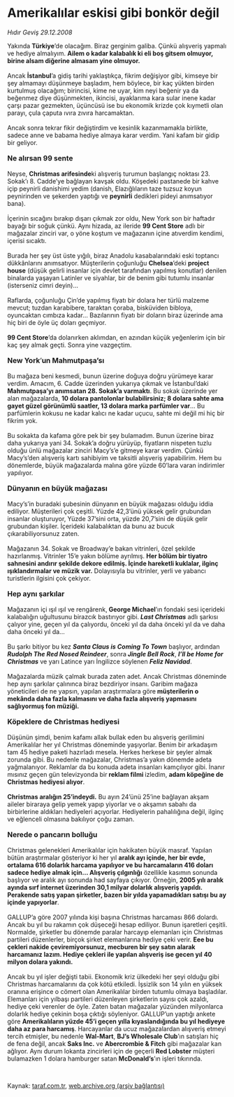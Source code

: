 # Amerikalılar eskisi gibi bonkör değil

*Hıdır Geviş 29.12.2008*

<div class="taraf_structure_2col_1zq">
<div class="margen_n">



 <p>Yakında <b>Türkiye</b>’de olacağım. Biraz gerginim galiba. Çünkü alışveriş yapmalı ve hediye almalıyım. <b>Ailem o kadar kalabalık ki eli boş gitsem olmuyor, birine alsam diğerine almasam yine olmuyor. </b><br/><br/>Ancak <b>İstanbul</b>’a gidiş tarihi yaklaştıkça, fikrim değişiyor gibi, kimseye bir şey almamayı düşünmeye başladım, hem böylece, bir kaç yükten birden kurtulmuş olacağım; birincisi, kime ne uyar, kim neyi beğenir ya da beğenmez diye düşünmekten, ikincisi, ayaklarıma kara sular inene kadar çarşı pazar gezmekten, üçüncüsü ise bu ekonomik krizde çok kıymetli olan parayı, çula çaputa ıvıra zıvıra harcamaktan. <br/><br/>Ancak sonra tekrar fikir değiştirdim ve kesinlik kazanmamakla birlikte, sadece anne ve babama hediye almaya karar verdim. Yani kafam bir gidip bir geliyor.<b> <br/><br/><font size="3">Ne alırsan 99 sente</font> </b><br/><br/>Neyse, <b>Christmas arifesinde</b>ki alışveriş turumun başlangıç noktası 23. Sokak’ı 8. Cadde’ye bağlayan kavşak oldu. Köşedeki pastanede bir kahve içip peynirli danishimi yedim (danish, Elazığlıların taze tuzsuz koyun peynirinden ve şekerden yaptığı ve <b>peynirli</b> dedikleri pideyi anımsatıyor bana). <br/><br/>İçerinin sıcağını bırakıp dışarı çıkmak zor oldu, New York son bir haftadır bayağı bir soğuk çünkü. Aynı hizada, az ileride <b>99 Cent Store</b> adlı bir mağazalar zinciri var, o yöne koştum ve mağazanın içine atıverdim kendimi, içerisi sıcaktı. <br/><br/>Burada her şey üst üste yığılı, biraz Anadolu kasabalarındaki eski toptancı dükkânlarını anımsatıyor. Müşterilerin çoğunluğu <b>Chelsea</b>’deki <b>project house</b> (düşük gelirli insanlar için devlet tarafından yapılmış konutlar) denilen binalarda yaşayan Latinler ve siyahlar, bir de benim gibi tutumlu insanlar (isterseniz cimri deyin)... <br/><br/>Raflarda, çoğunluğu Çin’de yapılmış fiyatı bir dolara her türlü malzeme mevcut; tuzdan karabibere, taraktan çoraba, bisküviden bibloya, oyuncaktan cımbıza kadar... Bazılarının fiyatı bir doların biraz üzerinde ama hiç biri de öyle üç doları geçmiyor. <b><br/><br/>99 Cent Store</b>’da dolanırken aklımdan, en azından küçük yeğenlerim için bir kaç şey almak geçti. Sonra yine vazgeçtim.<b> <br/><br/><font size="3">New York</font></b><font size="3">’<b>un Mahmutpaşa’sı</b></font> <br/><br/>Bu mağaza beni kesmedi, bunun üzerine doğuya doğru yürümeye karar verdim. Amacım, 6. Cadde üzerinden yukarıya çıkmak ve İstanbul’daki <b>Mahmutpaşa’yı anımsatan 28. Sokak’a varmaktı</b>. Bu sokak üzerinde yer alan mağazalarda, <b>10 dolara pantolonlar bulabilirsiniz; 8 dolara sahte ama gayet güzel görünümlü saatler, 13 dolara marka parfümler var</b>... Bu parfümlerin kokusu ne kadar kalıcı ne kadar uçucu, sahte mi değil mi hiç bir fikrim yok. <br/><br/>Bu sokakta da kafama göre pek bir şey bulamadım. Bunun üzerine biraz daha yukarıya yani 34. Sokak’a doğru yürüyüp, fiyatların nispeten tuzlu olduğu ünlü mağazalar zinciri Macy’s’e gitmeye karar verdim. Çünkü Macy’s’den alışveriş kartı sahibiyim ve taksitli alışveriş yapabilirim. Hem bu dönemlerde, büyük mağazalarda malına göre yüzde 60’lara varan indirimler yapılıyor. <b><br/><br/><font size="3">Dünyanın en büyük mağazası</font></b> <br/><br/>Macy’s’in buradaki şubesinin dünyanın en büyük mağazası olduğu iddia ediliyor. Müşterileri çok çeşitli. Yüzde 42,3’ünü yüksek gelir grubundan insanlar oluşturuyor, Yüzde 37’sini orta, yüzde 20,7’sini de düşük gelir grubundan kişiler. İçerideki kalabalıktan da bunu az bucuk çıkarabiliyorsunuz zaten. <br/><br/>Mağazanın 34. Sokak ve Broadway’e bakan vitrinleri, özel şekilde hazırlanmış. Vitrinler 15’e yakın bölüme ayrılmış. <b>Her bölüm bir tiyatro sahnesini andırır şekilde dekore edilmiş. İçinde hareketli kuklalar, ilginç ışıklandırmalar ve müzik var.</b> Dolayısıyla bu vitrinler, yerli ve yabancı turistlerin ilgisini çok çekiyor. <b><br/><br/><font size="3">Hep aynı şarkılar</font></b> <br/><br/>Mağazanın içi ışıl ışıl ve rengârenk,<b> George Michael</b>’ın fondaki sesi içerideki kalabalığın uğultusunu birazcık bastırıyor gibi.<b> <i>Last Christmas</i></b> adlı şarkısı çalıyor yine, geçen yıl da çalıyordu, önceki yıl da daha önceki yıl da ve daha daha önceki yıl da... <br/><br/>Bu şarkı bitiyor bu kez <b><i>Santa Claus is Coming To Town</i></b> başlıyor, ardından<b> <i>Rudolph The Red Nosed Reindeer</i></b>, sonra<b> <i>Jingle Bell Rock</i></b>, <b><i>I’ll be Home for Christmas</i></b> ve yarı Latince yarı İngilizce söylenen <b><i>Feliz Navidad</i></b>. <br/><br/>Mağazalarda müzik çalmak burada zaten adet. Ancak Christmas döneminde hep aynı şarkılar çalınınca biraz bezdiriyor insanı. Garibim mağaza yöneticileri de ne yapsın, yapılan araştırmalara göre<b> müşterilerin o mekânda daha fazla kalmasını ve daha fazla alışveriş yapmasını sağlıyormuş fon müziği.</b> <b><br/><br/><font size="3">Köpeklere de Christmas hediyesi</font></b><font size="3"> </font><br/><br/>Düşünün şimdi, benim kafamı allak bullak eden bu alışveriş gerilimini Amerikalılar her yıl Christmas döneminde yaşıyorlar. Benim bir arkadaşım tam 45 hediye paketi hazırladı mesela. Herkes herkese bir şeyler almak zorunda gibi. Bu nedenle mağazalar, Christmas’a yakın dönemde adeta yağmalanıyor. Reklamlar da bu konuda adeta insanları kamçılıyor gibi. İnanır mısınız geçen gün televizyonda bir<b> reklam filmi </b>izledim, <b>adam köpeğine de Christmas hediyesi alıyor</b>.<b> <br/><br/>Christmas aralığın 25’indeydi.</b> Bu ayın 24’ünü 25’ine bağlayan akşam aileler biraraya gelip yemek yapıp yiyorlar ve o akşamın sabahı da birbirlerine aldıkları hediyeleri açıyorlar. Hediyelerin pahalılığına değil, ilginç ve eğlenceli olmasına bakılıyor çoğu zaman. <b><br/><br/><font size="3">Nerede o pancarın bolluğu</font></b> <br/><br/>Christmas gelenekleri Amerikalılar için hakikaten büyük masraf. Yapılan bütün araştırmalar gösteriyor ki her yıl <b>aralık ayı içinde, her bir evde, ortalama 616 dolarlık harcama yapılıyor ve bu harcamaların 416 doları sadece hediye almak için... Alışveriş çılgınlığı</b> özellikle kasımın sonunda başlıyor ve aralık ayı sonunda had sayfaya çıkıyor. Örneğin, <b>2005 yılı aralık ayında sırf internet üzerinden 30,1 milyar dolarlık alışveriş yapıldı. Perakende satış yapan şirketler, bazen bir yılda yapamadıkları satışı bu ay içinde yapıyorlar</b>. <br/><br/>GALLUP’a göre 2007 yılında kişi başına Christmas harcaması 866 dolardı. Ancak bu yıl bu rakamın çok düşeceği hesap ediliyor. Bunun işaretleri çeşitli. Normalde, şirketler bu dönemde paralar harcayıp elemanları için Christmas partileri düzenlerler, birçok şirket elemanlarına hediye çeki verir. <b>Eee bu çekleri nakide çeviremiyorsunuz, mecburen bir şey satın alarak harcamanız lazım. Hediye çekleri ile yapılan alışveriş ise gecen yıl 40 milyon dolara yakındı.</b> <br/><br/>Ancak bu yıl işler değişti tabii. Ekonomik kriz ülkedeki her şeyi olduğu gibi Christmas harcamalarını da çok kötü etkiledi. İşsizlik son 14 yılın en yüksek oranına erişince o cömert olan Amerikalılar birden tutumlu olmaya başladılar. Elemanları için yılbaşı partileri düzenleyen şirketlerin sayısı çok azaldı, hediye çeki verenler de öyle. Zaten batan mağazalar yüzünden milyonlarca dolarlık hediye çekinin boşa çıktığı söyleniyor. GALLUP’un yaptığı ankete göre <b>Amerikalıların yüzde 45’i geçen yılla kıyaslandığında bu yıl hediyeye daha az para harcamış</b>. Harcayanlar da ucuz mağazalardan alışveriş etmeyi tercih etmişler, bu nedenle <b>Wal-Mart</b>, <b>BJ’s Wholesale Club</b>’ın satışları hiç de fena değil, ancak <b>Saks Inc.</b> ve <b>Abercrombie &amp; Fitch</b> gibi mağazalar kan ağlıyor. Aynı durum lokanta zincirleri için de geçerli <b>Red Lobster</b> müşteri bulamazken 1 dolara hamburger satan <b>McDonald’s</b>’ın işleri tıkırında.</p>

<br/>


<div id="taraf_not">
</div>

</div>


</div>

Kaynak: [taraf.com.tr](http://www.taraf.com.tr:80/makale/3313.htm), [web.archive.org (arşiv bağlantısı)](http://web.archive.org/web/20090409030032/http://www.taraf.com.tr:80/makale/3313.htm)
